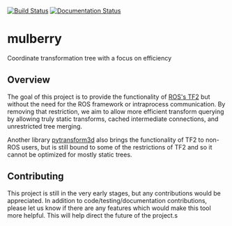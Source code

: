 [![Build Status](https://travis-ci.com/hdamron17/mulberry.svg?branch=master)](https://travis-ci.com/hdamron17/mulberry)
[![Documentation Status](https://readthedocs.org/projects/mulberry/badge/?version=latest)](https://mulberry.readthedocs.io/en/latest/?badge=latest)

# mulberry
Coordinate transformation tree with a focus on efficiency

## Overview
The goal of this project is to provide the functionality of [ROS's TF2](http://wiki.ros.org/tf2)
but without the need for the ROS framework or intraprocess communication.
By removing that restriction, we aim to allow more efficient transform querying by allowing
truly static transforms, cached intermediate connections, and unrestricted tree merging.

Another library [pytransform3d](https://pypi.org/project/pytransform3d/) also brings the
functionality of TF2 to non-ROS users, but is still bound to some of the restrictions of TF2
and so it cannot be optimized for mostly static trees.

## Contributing
This project is still in the very early stages, but any contributions would be appreciated.
In addition to code/testing/documentation contributions, please let us know if there are
any features which would make this tool more helpful. This will help direct the future
of the project.s
